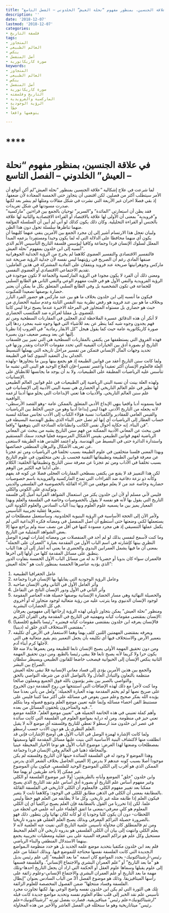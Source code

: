 ```yaml
---
title: "في علاقة الجنسين، بمنظور مفهوم “نحلة العيش” الخلدوني – الفصل التاسع"
description: ''
date: '2018-12-07'
lastmod: '2018-12-07'
categories:
- فلسفة التاريخ
tags:
- المتجاوز
- العالم الطبيعي
- ينكص
- أصل المنفصل
- صورة كاريكاتورية
keywords:
- المتجاوز
- العالم الطبيعي
- ينكص
- أصل المنفصل
- صورة كاريكاتورية
- التاريخ وفلسفته
- الماركسية والفرويدية
- الرؤية الوجودية
- خطأ
- يتوهمها واقعا

---
```

# ****

# **في علاقة الجنسين، بمنظور مفهوم “نحلة العيش” الخلدوني – الفصل التاسع –**

لما شرعت في علاج إشكالية “علاقة الجنسين بمنظور “نحلة العيش”لم أكن أتوقع أن الأمر سيتطلب أكثر من فصلين. لكن اقتضى أن يتجاوز حتى الخمسة المعتادة لأن ضعفها. إذ بقي فصلا اخران غير الأربعة التي نشرت في شكل مقالات ومثلها لم ينشر بعد لكنها صدرت مسودتها في شكل تغريدات.  
فقد يظن أن استعارتي “المائدة” و”السرير” توحيان بالجمع بين قراءتين “ماركسية” و”فرويدية” بمعنى أن الأولى لها علاقة بالاقتصاد أو القراءة الاقتصادية والثانية لها علاقة بالجنس أو القراءة التحليلية. وكان ذلك يكون كذلك لو أني لم أبين أن السلسلة المؤلفة منهما تناظرها سلسلة تحول دون هذا الظن.  
ولبيان تعجل هذا الارتسام أشير إلى إن مجرد الجمع بين الأمرين ينفي عنهما كليهما أن يكون أي منهما محافظا على الدلالة التي له لما يكون وحيدا ومستفردا بزعمه المبدأ المعلل لسلوك الإنسان فردا وجماعة وكافيا ليؤسس فلسفة التاريخ التأسيس الأتم الذي أنسبه إلى ابن خلدون بمفهوم “نحلة العيش”.  
فالتفسير الاقتصادي والتفسير العضوي كلاهما لم يخرج من الرؤية الجدلية الجوهرانية صنفها المادي رغم أن الصريح في رؤيتهما ليس نفسه لأن جدلية الرؤية صريحة عند ماركس وجوهرانيتها صريحة عند فرويد ويتفقان على المادية المشتركة في هذين العاملين: تقديم الاجتماعي الاقتصادي أو العضوي النفسي.  
ومعنى ذلك أن الفرد لا يكون مجودا في الرؤية الماركسية والجماعة لا تكون موجودة في الرؤية الفرويدية والنفي الأول هو في قلبت مفهوم الوعي والنفي الثاني هو الطابع السلبي للجماعة في تكون الشخصية بل وفي الطابع السلبي المتعلق بكل ما يمكن أن يعتبر حضارة بوصفها تصعيدا للمكبوت.  
فيكون ما أنسبه إلى ابن خلدون بخلاف ما هو بين عند ماركس هو حضور الفرد البارز وبخلاف ما هو بين عند فرويد هو رفض نظرية بنية النفس الثابتة وعدم سلبية الحضاري من حيث هو حضاري بل مستواه المتجاوز في المرحلة الاخيرة عندما يصبح ترفا ليس كابتا للعضوي بل مفلتا لغرائزه ضد المكتسب الحضاري.  
لا أنكر أن هذه الدقائق عسيرة الملاحظة لدى العجلين في المقارنات السطحية ومن ثم فهم يجدون وجوه شبه كما ينظر عن بعد للأشياء التي فيها وجوه شبه بمجرد ردها إلى صورة كاريكاتورية عامة حيث كما يقول هيجل “كل الابقار رمادية” في الغروب إذا نظرنا إليها عن بعد وببصر ضعيف دون بصيرة.  
فهذه الفروق التي يستطففها من يكتفي بالمقارنات السطحية هي التي تميز بين فلسفات التاريخ أو بصورة أدق بين الخيارات القيمية التي تحدد مقومات الأحداث وتقدر وزنها في تحديد وجهات المآل الإنساني فتمكن من تفسير مراحل تاريخه التي يهملها التبسيط الجدلي بدل التعقيد البنيوي كما في الطبيعة.  
ولما كانت سنن التاريخ أعقد من قوانين الطبيعة إذ هو يجمع بينها وبين ما يتجاوزها -ولهذه العلة فالعلوم الإنسان أكثر تعقيدا وأعسر تفسيرا-فإن العلاج الوحيد هو البنى التي تشبه ما تتأسس عليه الرياضيات المطبقة على الطبيعيات. ولا بد أن يوجد ما يجانسها للانطباق على الإنسانيات.  
ولهذه العلة بينت أن نسبة البنى الرياضية إلى الطبيعيات في علم قوانين العالم الطبيعي لها نظير في علم العالم التاريخي أو الحضاري هي نسبة البنى الأدبية إلى الإنسانيات في علم سنن العالم التاريخي. والأدبيات هنا تعني الإبداعات التي يخلو منها أدبنا لزعمه الواقعية.  
فما يسمونه أدبا واقعيا ينهي الإبداع الأدبي المتعلق بالممكن عامة -وهو القصد الأرسطي-لانه يجعله من التاريخ الأدنى. فهذا ليس إبداعا أدبيا وهو من جنس الخلط بين الرياضيات والقيس العامي للمقادير والكميات: نسبة هؤلاء الكتاب إلى الأدب تجانس مماثلة لنسبة حساب العطار إلى الرياضيات أي إنها لم تصل حتى البناء الذي يطبق الهندسة البسيطة في فن البناء. إنه حكاية أحوال نفس الكاتب وانطباعاته الساذجة التي يتوهمها “واقعا”.  
فمن يبحث عن المعاني الأدبية الممكنة من فهم سنن التاريخ يشبه من يبحث عن المعاني الرياضية لفهم قوانين الطبيعي بقيس الأشكال المرسومة فعليا فيحدد سمك المستقيم واستدارة الدائرة حتى في البسيط من الهندسة. ولو اعتمد اقليدس هذه الطريقة لاستغنى عن تعريف الأشكال والبرهان المنطقي خصائصها.  
وبهذا المعنى فلسنا متخلفين في علوم الطبيعة بسبب تخلفنا في الرياضيات ومن ثم عجزنا عن معرفة قوانين الطبيعة وتطبيقاتها التقنية فحسب بل نحن متخلفون في علوم التاريخ بسبب تخلفنا في الآداب ومن ثم عجزنا عن معرفة سنن التاريخ وتطبيقاتها الخلقية: الكلام على آدابنا فيه الكثير من الوهم.  
لكن هذا التمييز قد لا يقنع من يكتفي بسطحي المقارنات العجلى فضلا عن كونه قد يفهم وكأنه ذو نزعة دفاعية ضد القراءات التي تمدح الماركسية والفرويدية باسم خصوصيات حضارية وخاصة عند من لا يعلم موقفي من الآراء القائلة بالخصوصية في الفلسفي والديني وتوكيدي على الكوني والكلي.  
فليس لأني مسلم أو لأن ابن خلدون يكثر من استعمال الشواهد القرآنية أميل إلى فلسفة التاريخ التي يقول بها لأنه هو نفسه لا يقول بالخصوصيات وخاصة في الفلسفة والعلم وبهذا المعيار يميز بين ما يسميه علوم العلوم وبها يبدأ الباب السادس والعلوم الكونية التي يعتبرها عقلية تجريبية التأسيس.  
ولأمر الآن إلى الحجة الأساسية في الرؤية البنيوية الخلدونية. وسأستعمل مصطلحات لم يستعملها لكني وضعتها حتى أستطيع أن أصل المنفصل في ومضاته فكره الإبداعية التي لم يكمل عملها التنسيقي إذ هي مجرد مسودة كتبها في أقل من نصف سنة ولم يراجع منها إلا بعض الشواهد التمثيلية من التاريخ.  
وما كنت لأسمح لنفسي بذلك لو لم أجد في المنفصلات من ومضاته إشارات لهمزة الوصل النظري بينها كإشارته في اسم الباب الأول من المقدمة بعبارة “العمران على الجملة” بمعنى أن ما فيها يشمل العمرانين البدوي والحضري ما يعني أنه أشار إلى أن هذا الباب ينطبق على مسائل المقدمة كلها من أولها إلى آخرها.  
فالعمران سواء كان بدويا أو حضريا لا بد له من مسائل الباب الأول الخمسة بتفاوت الدور الذي يؤديه عناصرها الخمسة بمنظور ثابت هو “نحلة العيش”:   
1. عامل الجغرافيا الطبيعية   
2. وعامل الرؤية الوجودية التي يقابلها بها الإنسان فردا وجماعة   
3. وأثر العامل الأول في الثاني وفي الإنسان صاحبه   
4. وأثر الثاني في الأول ودور الإنسان الناتج عن التفاعل   
5. والحصيلة النهائية وهي مسار الحضارة الإنسانية بوصفها حصيلة هذه العناصر المقومة لوجود الإنسان الدنيوي وما يترتب عليه من رؤية متعالية لوجود متجاوز له أو أخروي في كل الحضارات البشرية.   
ومنظور “نحلة العيش” يمكن بتجاوز تأويلي لهذه الرؤية إرجاعها إلى مفهومين يعرفان الإنسان بمقتضى مقومات كيانه ومهمتيه في التاريخ في المقدمة وفي القرآن الكريم:  
1. فالإنسان يعرفه ابن خلدون بمقتضى مقومات كيانه فيعتبره “رئيسا بالطبع (فلسفيا) بمقتضى الاستخلاف الذي خلق له (دينيا)”.   
2. ويعرفه بمقتضى المهمتين اللتين كلف بهما وهما الاستعمار في الأرض أي تكليفه بتعمير الأرض والاستخلاف فيها أي تكليفه بأن يجعل التعمير يتم بقيم متعالية هي التي لأجلها كرم أبناء آدم.   
ومن دون تحقيق المهمة الأولى يصبح الإنسان تابعا للطبيعة ومن يعمرها بدلا منه فلا يكون حرا ولا كريما لأنه يصبح تابعا فلا يبقى رئيسا بالطبع. ومن دون تحقيق المهمة الثانية ينكص الإنسان إلى الحيوانية فيصحب خاضعا للقانون الطبيعي ويسيطر سلطان الصراع بين البشر.  
والجمع بين هذين الأمرين يؤدي إلى فساد معاني الإنسانية فلا تبقى نحلة العيش منتظمة بالتعاون والتبادل العادل ولا بالتواصل الذي من شرطه التواصي بالحق والتواصي بالصبر بين بشر يؤمنون بالله فوق الجميع ويعملون صالحا.  
وما كنت لأجرأ مع ذلك لهذه الإضافات التي استنتجها من روح المقدمة دون الخروج على صريح نصها لو لم يختم المقدمة بهذه العبارة الجميلة: “ولعل من يأتي بعدنا مما يؤيده الله بفكر صحيح وعلم مبين يغوص في مسائله على أكثر مما كتبنا فليس على مستنبط الفن احصاء مسائله وإنما عليه تعيين موضع العلم وتنويع فصوله وما يتكلم فيه والمتأخرون يلحقون المسائل من بعده..”.  
وأهم كملة تعنيني في هذه الخاتمة الجميلة هي “تعيين موضع العلم”. فكلمة موضع تعني حيز في منظومة. ومن له دراية بمواضع العلوم في الفلسفة التي كانت سائدة في عصر ابن خلدون منذ أرسطو لا تعطي للتاريخ وفلسفته أي موضع لأنه لا يقبل العلم النظري بل هو دون الأدب حسب أرسطو.  
ولما كانت الإشارة لهمزة الوصل في الباب الأول هي أوضح الإشارات فإني قد انطلقت منها لاكتشاف البنية الأساسية التي بنيت عليها مسائل المقدمة كلها وسميتها بمصطلحات وضعتها لهذا الغرض: موضوع الباب الأول هو نوعا الأحياز المحيطة عينيا والمحاطة ذهنيا في العالم وفي الإنسان فردا وجماعة.  
وهذا الموضع لا وجود له في الفلسفة السائدة حينها لأن التاريخ وفلسفته لم يكن موجودا أصلا بسبب كونه عندهم لا يدرس إلا العيني الحاصل بخلاف الشعر الذي يدرس الممكن الذي هو أقرب إلى الكلي الموضوع الوحيد للفلسفي. فيكون بيان الموضوع غير ممكن إلا بأحد طريقين أو بهما معا.  
وابن خلدون “خلق” الموضع وأبانه بالطريقتين: أولا غير موضوع الفلسفة أو الكلي وغير مفهوم أساس علم التاريخ أو بصورة أدق أساس علم نقد التاريخ الذي يصبح ممكنا بعد تغيير مفهوم الكلي. فالمعلوم أن الكلي لاتاريخي في الفلسفة القائلة بالمطابقة بمعنى أن الكلي في الذهن مطابق للكلي في الوجود: وكلاهما ثابت لا يتغير.  
فيكون العلم إذا طابقه مثله غير تاريخي. وكل ما لا يطابقه من العلم فهو خطأ وليس علما. لكن إذا تحررنا من القول بالمطابقة فإن العلم يصبح تراكميا أي إن الكلي المعلوم هو كلي معرفي-بمعنى ما اتفق العلماء على أنه علمي في لحظة من اللحظات- دون أن يكون كليا وجوديا إذ لو كأنه لكان نهائيا ولن يتطور. ذلك فهو بالضرورة حصيلة التراكم المعرفي وبذلك يصبح العلم العقلي هو بدوره تاريخيا.  
ومن ثم فالمنطلق كان محاولة تأسيس علمية التاريخ التي نفيت عنه العلمية لأنه لا يعلم الكلي وانتهت إلى بيان أن الكلي الفلسفي هو بدروه تاريخي لأن العلم المحيط مستحيل وكل علم هو تراكم المعرفة المبنية على بنى عقلية ومعطيات تجريبية يجمع بينهما الاستدلال المنطقي والبناء الرياضي.  
فلم يعد ابن خلدون مكتفيا بتحديد موضع علمه الجديد بل هو حدد منظومة الـمواضع الـجديدة التي كانت الفلسفة نفسها محتاجة للتموضع فيها. وبذلك انتقلنا من علم رئيس-أرشيتاكتونيك- يحدد المواضع كان اسمه “ما بعد الطبيعة” إلى علم رئيس بديل هو “ما بعد التاريخ” أو “علم العمران البشري والاجتماع الإنساني”. والفلسفة قسمها إلى علوم يقبلها وسماها علوم العقل أو الحكمة التي اراد أن يجعل التاريخ أحدها-وتلك مهمة ما بعد التاريخ أو علم العمران البشري والاجتماع الإنساني-وعلوم زائفة على رأسها الميتافيزيقا. وذلك هو موضوع الفصل 31 من الباب السادس بعنوان “إبطال الفلسفة وفساد منتحلها” ضمن الفصول المخصصة للعلوم الزائفة.  
تلك هي الثورة التي لم يكن ابن خلدون نفسه واضح الوعي بها. لكنها تجاوزت مجرد تأسيس علم نقد الخبر إلى قلب نظام العلوم نفسه وتحديد مواضع جديدة كانت قبله “ارشيتاكتونيك=علم رئيس” ميتافيزيقية. فصارت بفضل ثورته “ارشيتاكتونيك=علم رئيس” ميتاتاريخية وهو ما سنحلله في الفصل العاشر والأخير من هذه المحاولة.

###